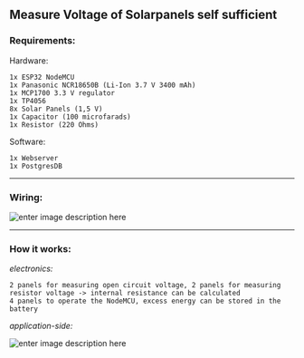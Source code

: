 ## **Measure Voltage of Solarpanels self sufficient**

### Requirements:
Hardware:  

    1x ESP32 NodeMCU 
    1x Panasonic NCR18650B (Li-Ion 3.7 V 3400 mAh) 
    1x MCP1700 3.3 V regulator 
    1x TP4056 
    8x Solar Panels (1,5 V)   
    1x Capacitor (100 microfarads) 
    1x Resistor (220 Ohms)

  
Software:  

    1x Webserver  
    1x PostgresDB  

-------
### Wiring: 
  
![enter image description here](https://i.ibb.co/NjzJXbx/v2-fritzing-bb.png)

------

### How it works:

 *electronics:*

    2 panels for measuring open circuit voltage, 2 panels for measuring resistor voltage -> internal resistance can be calculated
    4 panels to operate the NodeMCU, excess energy can be stored in the battery

*application-side:*

![enter image description here](https://i.ibb.co/ZVn75X7/v2-how-it-works.png)

